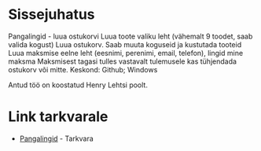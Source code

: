 # Sissejuhatus

Pangalingid - luua ostukorvi
Luua toote valiku leht (vähemalt 9 toodet, saab valida kogust)
Luua ostukorv. Saab muuta koguseid ja kustutada tooteid
Luua maksmise eelne leht (eesnimi, perenimi, email, telefon), lingid mine maksma
Maksmisest tagasi tulles vastavalt tulemusele kas tühjendada ostukorv või mitte.
Keskond: Github; Windows

Antud töö on koostatud Henry Lehtsi poolt.

# Link tarkvarale
* [Pangalingid](www.pangalingid.tak17lehtsi.itmajakas.ee) - Tarkvara
